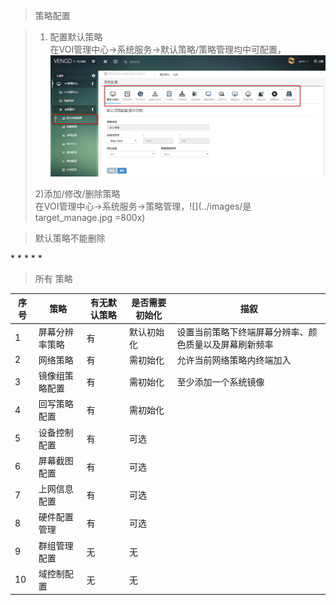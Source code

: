 <blockquote class="info">
	 策略配置
</blockquote>  

>1) 配置默认策略</br>在VOI管理中心->系统服务->默认策略/策略管理均中可配置，![](../images/screenshot_1526030066296.png)
>
>2)添加/修改/删除策略</br> 在VOI管理中心->系统服务->策略管理，![](../images/是target_manage.jpg =800x)

<blockquote class="danger">
	 默认策略不能删除
</blockquote>  
* * * * * 
<blockquote class="success">
	所有 策略
</blockquote>   
 
| 序号   |   策略 |有无默认策略|是否需要初始化|描叙|
| --- | --- | --- |--- |--- |
| 1| 屏幕分辨率策略 | 有|默认初始化|设置当前策略下终端屏幕分辨率、颜色质量以及屏幕刷新频率|
| 2| 网络策略 | 有  | 需初始化|允许当前网络策略内终端加入|
| 3| 镜像组策略配置 | 有  |需初始化|至少添加一个系统镜像|
| 4| 回写策略配置 |有   |需初始化| |
| 5| 设备控制配置 | 有  | 可选| |
| 6| 屏幕截图配置 | 有  |可选| |
| 7| 上网信息配置 | 有  |可选| |
| 8| 硬件配置管理 | 有  |可选| |
| 9| 群组管理配置 | 无  |无| |
| 10| 域控制配置  | 无   |无| |